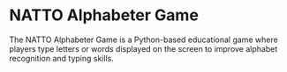 # NATTO Alphabeter Game
 The NATTO Alphabeter Game is a Python-based educational game where players type letters or words displayed on the screen to improve alphabet recognition and typing skills.

